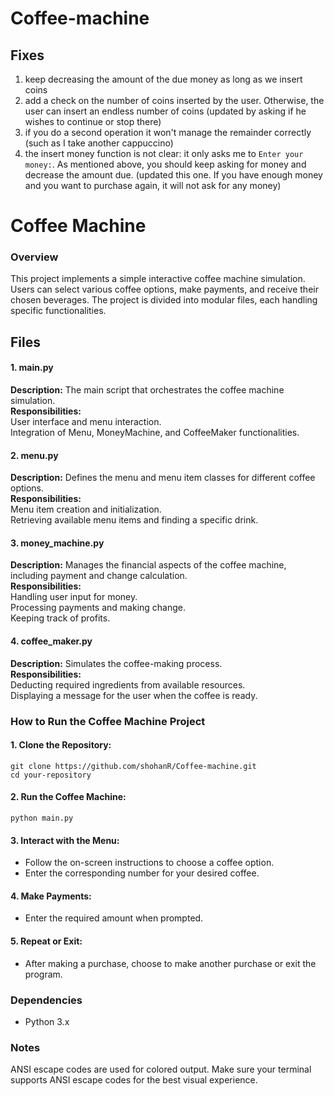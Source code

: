 # Coffee-machine

## Fixes

1. keep decreasing the amount of the due money as long as we insert coins
1. add a check on the number of coins inserted by the user. Otherwise, the user can insert an endless number of coins (updated by asking if he wishes to continue or stop there)
1. if you do a second operation it won't manage the remainder correctly (such as I take another cappuccino)
1. the insert money function is not clear: it only asks me to `Enter your money:`. As mentioned above, you should keep asking for money and decrease the amount due. (updated this one. If you have enough money and you want to purchase again, it will not ask for any money)

<h1>Coffee Machine</h1>
<h3>Overview</h3>
<p>
This project implements a simple interactive coffee machine simulation. Users can select various coffee options, make payments, and receive their chosen beverages. The project is divided into modular files, each handling specific functionalities.
</p>

<h2>Files</h2>
<h4>1. main.py</h4>
<p><b>Description:</b> The main script that orchestrates the coffee machine simulation.<br>
<b>Responsibilities:</b><br>
User interface and menu interaction.<br>
Integration of Menu, MoneyMachine, and CoffeeMaker functionalities.</p>
<h4>2. menu.py</h4>
<p><b>Description:</b> Defines the menu and menu item classes for different coffee options.<br>
<b>Responsibilities:</b><br>
Menu item creation and initialization.<br>
Retrieving available menu items and finding a specific drink.</p>
<h4>3. money_machine.py</h4>
<p>
<b>Description:</b> Manages the financial aspects of the coffee machine, including payment and change calculation.<br>
<b>Responsibilities:</b><br>
Handling user input for money.<br>
Processing payments and making change.<br>
Keeping track of profits.
</p>
<h4>4. coffee_maker.py</h4>
<p><b>Description:</b> Simulates the coffee-making process.<br>
<b>Responsibilities:</b><br>
Deducting required ingredients from available resources.<br>
Displaying a message for the user when the coffee is ready.</p>

<h3>How to Run the Coffee Machine Project</h3>

<h4>1.  Clone the Repository:</h4>

```
git clone https://github.com/shohanR/Coffee-machine.git 
cd your-repository
```

<h4>2.  Run the Coffee Machine:</h4>

```
python main.py
```

<h4>3.  Interact with the Menu:</h4>
<ul>
  <li>Follow the on-screen instructions to choose a coffee option.</li>
  <li>Enter the corresponding number for your desired coffee.</li>
</ul>

<h4>4.  Make Payments:</h4>
<ul><li>Enter the required amount when prompted.</li></ul>

<h4>5. Repeat or Exit:</h4>
<ul><li>After making a purchase, choose to make another purchase or exit the program.</li></ul>

<h3>Dependencies</h3>
<ul><li>Python 3.x</li></ul>

<h3>Notes</h3>
<p>ANSI escape codes are used for colored output. Make sure your terminal supports ANSI escape codes for the best visual experience.</p>
